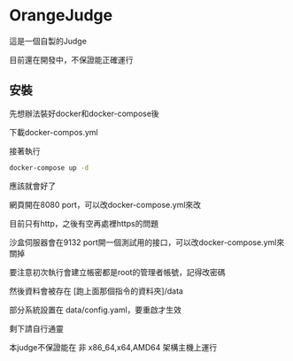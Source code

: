 # OrangeJudge

這是一個自製的Judge

目前還在開發中，不保證能正確運行

## 安裝

先想辦法裝好docker和docker-compose後

下載docker-compos.yml

接著執行

```bash
docker-compose up -d
```

應該就會好了

網頁開在8080 port，可以改docker-compose.yml來改

目前只有http，之後有空再處裡https的問題

沙盒伺服器會在9132 port開一個測試用的接口，可以改docker-compose.yml來關掉

要注意初次執行會建立帳密都是root的管理者帳號，記得改密碼

然後資料會被存在 \[跑上面那個指令的資料夾\]/data

部分系統設置在 data/config.yaml，要重啟才生效

剩下請自行通靈

本judge不保證能在 非 x86_64,x64,AMD64 架構主機上運行